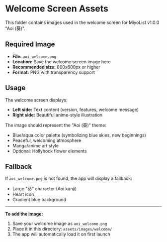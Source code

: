 # Welcome Screen Assets

This folder contains images used in the welcome screen for MiyoList v1.0.0 "Aoi (葵)".

## Required Image

- **File:** `aoi_welcome.png`
- **Location:** Save the welcome screen image here
- **Recommended size:** 800x600px or higher
- **Format:** PNG with transparency support

## Usage

The welcome screen displays:
- **Left side:** Text content (version, features, welcome message)
- **Right side:** Beautiful anime-style illustration

The image should represent the "Aoi (葵)" theme:
- Blue/aqua color palette (symbolizing blue skies, new beginnings)
- Peaceful, welcoming atmosphere
- Manga/anime art style
- Optional: Hollyhock flower elements

## Fallback

If `aoi_welcome.png` is not found, the app will display a fallback:
- Large "葵" character (Aoi kanji)
- Heart icon
- Gradient blue background

---

**To add the image:**
1. Save your welcome image as `aoi_welcome.png`
2. Place it in this directory: `assets/images/welcome/`
3. The app will automatically load it on first launch
